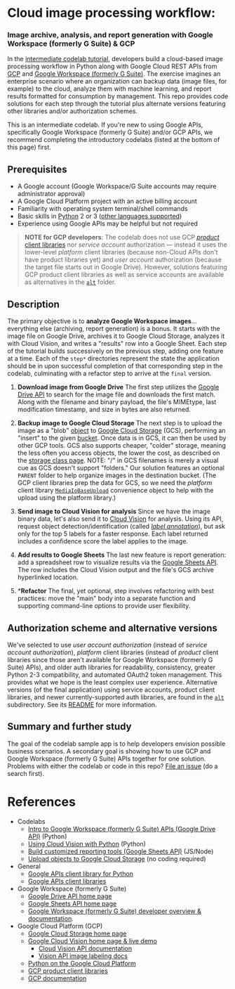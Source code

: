 # Cloud image processing workflow:
### Image archive, analysis, and report generation with Google Workspace (formerly G Suite) & GCP

In the [intermediate codelab tutorial](http://g.co/codelabs/drive-gcs-vision-sheets), developers build a cloud-based image processing workflow in Python along with Google Cloud REST APIs from [GCP](http://cloud.google.com) and [Google Workspace (formerly G Suite)](http://developers.google.com/gsuite). The exercise imagines an enterprise scenario where an organization can backup data (image files, for example) to the cloud, analyze them with machine learning, and report results formatted for consumption by management. This repo provides code solutions for each step through the tutorial plus alternate versions featuring other libraries and/or authorization schemes.

This is an intermediate codelab. If you're new to using Google APIs, specifically Google Workspace (formerly G Suite) and/or GCP APIs, we recommend completing the introductory codelabs (listed at the bottom of this page) first.


## Prerequisites

- A Google account (Google Workspace/G Suite accounts may require administrator approval)
- A Google Cloud Platform project with an active billing account
- Familiarity with operating system terminal/shell commands
- Basic skills in [Python](http://python.org) 2 or 3 ([other languages supported](http://developers.google.com/api-client-library))
- Experience using Google APIs may be helpful but not required

> **NOTE for GCP developers**:
> The codelab does not use GCP [*product* client libraries](https://cloud.google.com/apis/docs/cloud-client-libraries) nor _service account_ authorization — instead it uses the lower-level *platform* client libraries (because non-Cloud APIs don't have product libraries yet) and _user account_ authorization (because the target file starts out in Google Drive). However, solutions featuring GCP product client libraries as well as service accounts are available as alternatives in the [`alt`](alt) folder.


## Description

The primary objective is to **analyze Google Workspace images**... everything else (archiving, report generation) is a bonus. It starts with the image file on Google Drive, archives it to Google Cloud Storage, analyzes it with Cloud Vision, and writes a "results" row into a Google Sheet. Each step of the tutorial builds successively on the previous step, adding one feature at a time. Each of the `step*` directories represent the state the application should be in upon successful completion of that corresponding step in the codelab, culminating with a refactor step to arrive at the `final` version.

1. **Download image from Google Drive**
 The first step utilizes the [Google Drive API](https://developers.google.com/drive) to search for the image file and downloads the first match. Along with the filename and binary payload, the file's MIMEtype, last modification timestamp, and size in bytes are also returned.

1. **Backup image to Google Cloud Storage**
 The next step is to upload the image as a "blob" [object](https://cloud.google.com/storage/docs/key-terms#objects) to [Google Cloud Storage](https://cloud.google.com/storage) (GCS), performing an "insert" to the given [bucket](https://cloud.google.com/storage/docs/key-terms#buckets). Once data is in GCS, it can then be used by other GCP tools. GCS also supports cheaper, "colder" storage, meaning the less often you access objects, the lower the cost, as described on the [storage class page](https://cloud.google.com/storage/docs/storage-classes). NOTE: "/" in GCS filenames is merely a visual cue as GCS doesn't support "folders." Our solution features an optional `PARENT` folder to help organize images in the destination bucket. (The GCP client libraries prep the data for GCS, so we need the *platform* client library [`MediaIoBaseUpload`](https://googleapis.github.io/google-api-python-client/docs/epy/googleapiclient.http.MediaIoBaseUpload-class.html) convenience object to help with the upload using the platform library.)

1. **Send image to Cloud Vision for analysis**
 Since we have the image binary data, let's also send it to [Cloud Vision](https://cloud.google.com/vision) for analysis. Using its API, request object detection/identification (called [_label annotation_](https://cloud.google.com/vision/docs/labels)), but ask only for the top 5 labels for a faster response. Each label returned includes a confidence score the label applies to the image.

1. **Add results to Google Sheets**
 The last new feature is report generation: add a spreadsheet row to visualize results via the [Google Sheets API](https://developers.google.com/sheets). The row includes the Cloud Vision output and the file's GCS archive hyperlinked location.

1. \***Refactor**
 The final, yet optional, step involves refactoring with best practices: move the "main" body into a separate function and supporting command-line options to provide user flexibility.


## Authorization scheme and alternative versions

We've selected to use *user account authorization* (instead of *service account authorization*), *platform* client libraries (instead of *product* client libraries since those aren't available for Google Workspace (formerly G Suite) APIs), and older auth libraries for readability, consistency, greater Python 2-3 compatibility, and automated OAuth2 token management. This provides what we hope is the least complex user experience. Alternative versions (of the final application) using service accounts, product client libraries, and newer currently-supported auth libraries, are found in the [`alt`](alt) subdirectory. See its [README](alt/README.md) for more information.


## Summary and further study

The goal of the codelab sample app is to help developers envision possible business scenarios. A secondary goal is showing how to use GCP and Google Workspace (formerly G Suite) APIs together for one solution. Problems with either the codelab or code in this repo? [File an issue](https://github.com/googlecodelabs/feedback/issues/new?title=[drive-gcs-vision-sheets]:&labels[]=content-platform&labels[]=cloud,python) (do a search first).


# References

- Codelabs
    - [Intro to Google Workspace (formerly G Suite) APIs (Google Drive API)](http://g.co/codelabs/gsuite-apis-intro) (Python)
    - [Using Cloud Vision with Python](http://g.co/codelabs/vision-python) (Python)
    - [Build customized reporting tools (Google Sheets API)](http://g.co/codelabs/sheets) (JS/Node)
    - [Upload objects to Google Cloud Storage](http://codelabs.developers.google.com/codelabs/cloud-upload-objects-to-cloud-storage) (no coding required)
- General
    - [Google APIs client library for Python](https://developers.google.com/api-client-library/python)
    - [Google APIs client libraries](https://developers.google.com/api-client-library)
- Google Workspace (formerly G Suite)
    - [Google Drive API home page](https://developers.google.com/drive)
    - [Google Sheets API home page](https://developers.google.com/sheets)
    - [Google Workspace (formerly G Suite) developer overview & documentation](https://developers.google.com/gsuite).
- Google Cloud Platform (GCP)
    - [Google Cloud Storage home page](https://cloud.google.com/storage)
    - [Google Cloud Vision home page & live demo](https://cloud.google.com/vision)
        - [Cloud Vision API documentation](https://cloud.google.com/vision/docs)
        - [Vision API image labeling docs](https://cloud.google.com/vision/docs/labels)
    - [Python on the Google Cloud Platform](https://cloud.google.com/python)
    - [GCP product client libraries](https://cloud.google.com/apis/docs/cloud-client-libraries)
    - [GCP documentation](https://cloud.google.com/docs)
